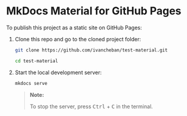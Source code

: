 # MkDocs Material for GitHub Pages

To publish this project as a static site on GitHub Pages:

1. Clone this repo and go to the cloned project folder:

    ```sh
    git clone https://github.com/ivancheban/test-material.git

    cd test-material

    ```

1. Start the local development server:

    ```sh
    mkdocs serve
    ```

    > **Note:**
    >
    > To stop the server, press <kbd>Ctrl</kbd> + <kbd>C</kbd> in the terminal.

